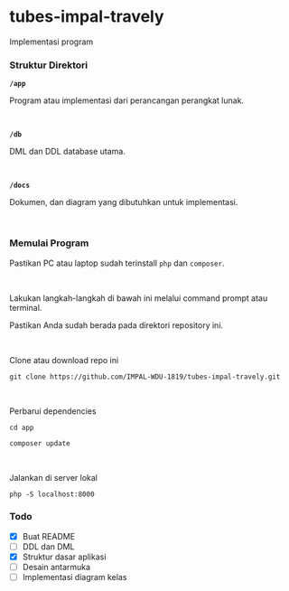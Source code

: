 # tubes-impal-travely

<p>Implementasi program</p>

### Struktur Direktori
<p><strong><code>/app</code></strong></p>
<p>Program atau implementasi dari perancangan perangkat lunak.</p>
<br />

<p><strong><code>/db</code></strong></p>
<p>DML dan DDL database utama.</p>
<br />

<p><strong><code>/docs</code></strong></p>
<p>Dokumen, dan diagram yang dibutuhkan untuk implementasi.</p>
<br />
  
### Memulai Program
<p>Pastikan PC atau laptop sudah terinstall <code>php</code> dan <code>composer</code>.</p>
<br />

<p>Lakukan langkah-langkah di bawah ini melalui command prompt atau terminal.</p>
<p>Pastikan Anda sudah berada pada direktori repository ini.</p>
<br />

<p>Clone atau download repo ini</p>
<p><code>git clone https://github.com/IMPAL-WDU-1819/tubes-impal-travely.git</code></p>
<br />

<p>Perbarui dependencies</p>
<p><code>cd app</code></p>
<p><code>composer update</code></p>
<br />

<p>Jalankan di server lokal</p>
<p><code>php -S localhost:8000</code></p>

### Todo
- [x] Buat README
- [ ] DDL dan DML
- [x] Struktur dasar aplikasi
- [ ] Desain antarmuka
- [ ] Implementasi diagram kelas
